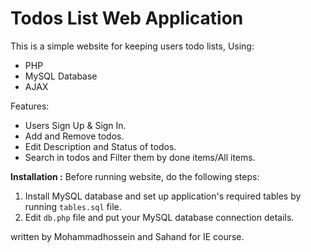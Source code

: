 # Todos List Web Application
This is a simple website for keeping users todo lists, Using:
 - PHP
 - MySQL Database
 - AJAX

Features:
 - Users Sign Up & Sign In.
 - Add and Remove todos.
 - Edit Description and Status of todos.
 - Search in todos and Filter them by done items/All items.

**Installation :**
Before running website, do the following steps:
1. Install MySQL database and set up application's required tables by running `tables.sql` file.
2. Edit `db.php` file and put your MySQL database connection details. 


written by Mohammadhossein and Sahand for IE course.

